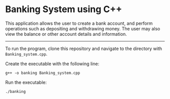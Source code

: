 # **Banking System using C++**

This application allows the user to create a bank account, and perform operations such as depositing and withdrawing money. The user may also view the balance or other account details and information. 

___ 

To run the program, clone this repository and navigate to the directory with `Banking_system.cpp`.

Create the executable with the following line:

`g++ -o banking Banking_system.cpp`

Run the executable:

`./banking`